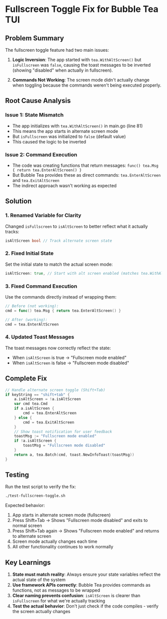 # Fullscreen Toggle Fix for Bubble Tea TUI

## Problem Summary

The fullscreen toggle feature had two main issues:

1. **Logic Inversion**: The app started with `tea.WithAltScreen()` but `isFullscreen` was `false`, causing the toast messages to be inverted (showing "disabled" when actually in fullscreen).

2. **Commands Not Working**: The screen mode didn't actually change when toggling because the commands weren't being executed properly.

## Root Cause Analysis

### Issue 1: State Mismatch

- The app initializes with `tea.WithAltScreen()` in main.go (line 81)
- This means the app starts in alternate screen mode
- But `isFullscreen` was initialized to `false` (default value)
- This caused the logic to be inverted

### Issue 2: Command Execution

- The code was creating functions that return messages: `func() tea.Msg { return tea.EnterAltScreen() }`
- But Bubble Tea provides these as direct commands: `tea.EnterAltScreen` and `tea.ExitAltScreen`
- The indirect approach wasn't working as expected

## Solution

### 1. Renamed Variable for Clarity

Changed `isFullscreen` to `isAltScreen` to better reflect what it actually tracks:

```go
isAltScreen bool // Track alternate screen state
```

### 2. Fixed Initial State

Set the initial state to match the actual screen mode:

```go
isAltScreen: true, // Start with alt screen enabled (matches tea.WithAltScreen())
```

### 3. Fixed Command Execution

Use the commands directly instead of wrapping them:

```go
// Before (not working):
cmd = func() tea.Msg { return tea.EnterAltScreen() }

// After (working):
cmd = tea.EnterAltScreen
```

### 4. Updated Toast Messages

The toast messages now correctly reflect the state:

- When `isAltScreen` is true → "Fullscreen mode enabled"
- When `isAltScreen` is false → "Fullscreen mode disabled"

## Complete Fix

```go
// Handle alternate screen toggle (Shift+Tab)
if keyString == "shift+tab" {
    a.isAltScreen = !a.isAltScreen
    var cmd tea.Cmd
    if a.isAltScreen {
        cmd = tea.EnterAltScreen
    } else {
        cmd = tea.ExitAltScreen
    }
    // Show toast notification for user feedback
    toastMsg := "Fullscreen mode enabled"
    if !a.isAltScreen {
        toastMsg = "Fullscreen mode disabled"
    }
    return a, tea.Batch(cmd, toast.NewInfoToast(toastMsg))
}
```

## Testing

Run the test script to verify the fix:

```bash
./test-fullscreen-toggle.sh
```

Expected behavior:

1. App starts in alternate screen mode (fullscreen)
2. Press Shift+Tab → Shows "Fullscreen mode disabled" and exits to normal screen
3. Press Shift+Tab again → Shows "Fullscreen mode enabled" and returns to alternate screen
4. Screen mode actually changes each time
5. All other functionality continues to work normally

## Key Learnings

1. **State must match reality**: Always ensure your state variables reflect the actual state of the system
2. **Use framework APIs correctly**: Bubble Tea provides commands as functions, not as messages to be wrapped
3. **Clear naming prevents confusion**: `isAltScreen` is clearer than `isFullscreen` for what we're actually tracking
4. **Test the actual behavior**: Don't just check if the code compiles - verify the screen actually changes
